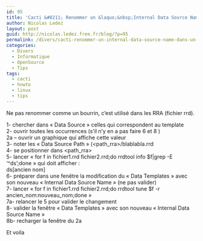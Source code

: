 ```yaml
---
id: 95
title: 'Cacti &#8211; Renommer un &laquo;&nbsp;Internal Data Source Name&nbsp;&raquo; dans un &laquo;&nbsp;Data Templates&nbsp;&raquo;'
author: Nicolas Ledez
layout: post
guid: http://nicolas.ledez.free.fr/blog/?p=95
permalink: /divers/cacti-renommer-un-internal-data-source-name-dans-un-data-templates/
categories:
  - Divers
  - Informatique
  - OpenSource
  - Tips
tags:
  - cacti
  - howto
  - linux
  - tips
---
```

Ne pas renommer comme un bourrin, c&rsquo;est utilisé dans les RRA (fichier rrd).

1- chercher dans &laquo;&nbsp;Data Source&nbsp;&raquo; celles qui correspondent au template  
2- ouvrir toutes les occurrences (s&rsquo;il n&rsquo;y en a pas faire 6 et 8 )  
2a &#8211; ouvrir un graphique qui affiche cette valeur  
3- noter les &laquo;&nbsp;Data Source Path&nbsp;&raquo; (<path_rra>/blablabla.rrd  
4- se positionner dans <path_rra>  
5- lancer &laquo;&nbsp;for f in fichier1.rrd fichier2.rrd;do rrdtool info $f|grep -E &lsquo;^ds&rsquo;;done&nbsp;&raquo; qui doit afficher :  
ds[ancien nom]  
6- préparer dans une fenêtre la modification du &laquo;&nbsp;Data Templates&nbsp;&raquo; avec son nouveau &laquo;&nbsp;Internal Data Source Name&nbsp;&raquo; (ne pas valider)  
7- lancer &laquo;&nbsp;for f in fichier1.rrd fichier2.rrd;do rrdtool tune $f -r ancien\_nom:nouveau\_nom;done&nbsp;&raquo;  
7a- relancer le 5 pour valider le changement  
8- valider la fenêtre &laquo;&nbsp;Data Templates&nbsp;&raquo; avec son nouveau &laquo;&nbsp;Internal Data Source Name&nbsp;&raquo;  
8b- recharger la fenêtre du 2a

Et voila